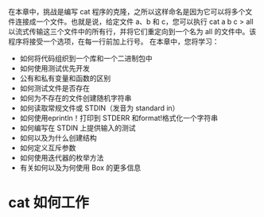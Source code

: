 在本章中，挑战是编写 cat 程序的克隆，之所以这样命名是因为它可以将多个文件连接成一个文件。也就是说，给定文件 a、b 和 c，您可以执行 cat a b c > all 以流式传输这三个文件中的所有行，并将它们重定向到一个名为 all 的文件中。该程序将接受一个选项，在每一行前加上行号。
在本章中，您将学习：
* 如何将代码组织到一个库和一个二进制包中
* 如何使用测试优先开发
* 公有和私有变量和函数的区别
* 如何测试文件是否存在
* 如何为不存在的文件创建随机字符串
* 如何读取常规文件或 STDIN（发音为 standard in）
* 如何使用eprintln！打印到 STDERR 和format!格式化一个字符串
* 如何编写在 STDIN 上提供输入的测试
* 如何以及为什么创建结构
* 如何定义互斥参数
* 如何使用迭代器的枚举方法
* 有关如何以及为何使用 Box 的更多信息

# cat 如何工作




